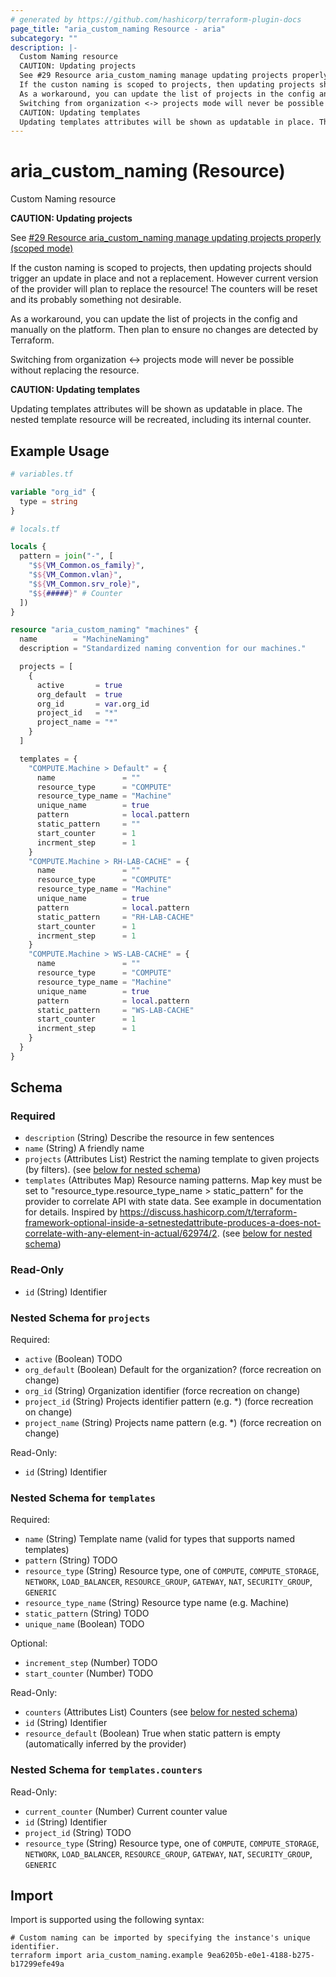 ```yaml
---
# generated by https://github.com/hashicorp/terraform-plugin-docs
page_title: "aria_custom_naming Resource - aria"
subcategory: ""
description: |-
  Custom Naming resource
  CAUTION: Updating projects
  See #29 Resource aria_custom_naming manage updating projects properly (scoped mode) https://github.com/davidfischer-ch/terraform-provider-aria/issues/29
  If the custon naming is scoped to projects, then updating projects should trigger an update in place and not a replacement. However current version of the provider will plan to replace the resource! The counters will be reset and its probably something not desirable.
  As a workaround, you can update the list of projects in the config and manually on the platform. Then plan to ensure no changes are detected by Terraform.
  Switching from organization <-> projects mode will never be possible without replacing the resource.
  CAUTION: Updating templates
  Updating templates attributes will be shown as updatable in place. The nested template resource will be recreated, including its internal counter.
---
```


# aria_custom_naming (Resource)

Custom Naming resource

**CAUTION: Updating projects**

See [#29 Resource aria_custom_naming manage updating projects properly (scoped mode)](https://github.com/davidfischer-ch/terraform-provider-aria/issues/29)

If the custon naming is scoped to projects, then updating projects should trigger an update in place and not a replacement. However current version of the provider will plan to replace the resource! The counters will be reset and its probably something not desirable.

As a workaround, you can update the list of projects in the config and manually on the platform. Then plan to ensure no changes are detected by Terraform.

Switching from organization <-> projects mode will never be possible without replacing the resource.

**CAUTION: Updating templates**

Updating templates attributes will be shown as updatable in place. The nested template resource will be recreated, including its internal counter.

## Example Usage

```terraform
# variables.tf

variable "org_id" {
  type = string
}

# locals.tf

locals {
  pattern = join("-", [
    "$${VM_Common.os_family}",
    "$${VM_Common.vlan}",
    "$${VM_Common.srv_role}",
    "$${#####}" # Counter
  ])
}

resource "aria_custom_naming" "machines" {
  name        = "MachineNaming"
  description = "Standardized naming convention for our machines."

  projects = [
    {
      active       = true
      org_default  = true
      org_id       = var.org_id
      project_id   = "*"
      project_name = "*"
    }
  ]

  templates = {
    "COMPUTE.Machine > Default" = {
      name               = ""
      resource_type      = "COMPUTE"
      resource_type_name = "Machine"
      unique_name        = true
      pattern            = local.pattern
      static_pattern     = ""
      start_counter      = 1
      incrment_step      = 1
    }
    "COMPUTE.Machine > RH-LAB-CACHE" = {
      name               = ""
      resource_type      = "COMPUTE"
      resource_type_name = "Machine"
      unique_name        = true
      pattern            = local.pattern
      static_pattern     = "RH-LAB-CACHE"
      start_counter      = 1
      incrment_step      = 1
    }
    "COMPUTE.Machine > WS-LAB-CACHE" = {
      name               = ""
      resource_type      = "COMPUTE"
      resource_type_name = "Machine"
      unique_name        = true
      pattern            = local.pattern
      static_pattern     = "WS-LAB-CACHE"
      start_counter      = 1
      incrment_step      = 1
    }
  }
}
```

<!-- schema generated by tfplugindocs -->
## Schema

### Required

- `description` (String) Describe the resource in few sentences
- `name` (String) A friendly name
- `projects` (Attributes List) Restrict the naming template to given projects (by filters). (see [below for nested schema](#nestedatt--projects))
- `templates` (Attributes Map) Resource naming patterns.
Map key must be set to "resource_type.resource_type_name > static_pattern" for the provider to correlate API with state data.
 See example in documentation for details.
Inspired by https://discuss.hashicorp.com/t/terraform-framework-optional-inside-a-setnestedattribute-produces-a-does-not-correlate-with-any-element-in-actual/62974/2. (see [below for nested schema](#nestedatt--templates))

### Read-Only

- `id` (String) Identifier

<a id="nestedatt--projects"></a>
### Nested Schema for `projects`

Required:

- `active` (Boolean) TODO
- `org_default` (Boolean) Default for the organization? (force recreation on change)
- `org_id` (String) Organization identifier (force recreation on change)
- `project_id` (String) Projects identifier pattern (e.g. *) (force recreation on change)
- `project_name` (String) Projects name pattern (e.g. *) (force recreation on change)

Read-Only:

- `id` (String) Identifier


<a id="nestedatt--templates"></a>
### Nested Schema for `templates`

Required:

- `name` (String) Template name (valid for types that supports named templates)
- `pattern` (String) TODO
- `resource_type` (String) Resource type, one of `COMPUTE`, `COMPUTE_STORAGE`, `NETWORK`, `LOAD_BALANCER`, `RESOURCE_GROUP`, `GATEWAY`, `NAT`, `SECURITY_GROUP`, `GENERIC`
- `resource_type_name` (String) Resource type name (e.g. Machine)
- `static_pattern` (String) TODO
- `unique_name` (Boolean) TODO

Optional:

- `increment_step` (Number) TODO
- `start_counter` (Number) TODO

Read-Only:

- `counters` (Attributes List) Counters (see [below for nested schema](#nestedatt--templates--counters))
- `id` (String) Identifier
- `resource_default` (Boolean) True when static pattern is empty (automatically inferred by the provider)

<a id="nestedatt--templates--counters"></a>
### Nested Schema for `templates.counters`

Read-Only:

- `current_counter` (Number) Current counter value
- `id` (String) Identifier
- `project_id` (String) TODO
- `resource_type` (String) Resource type, one of `COMPUTE`, `COMPUTE_STORAGE`, `NETWORK`, `LOAD_BALANCER`, `RESOURCE_GROUP`, `GATEWAY`, `NAT`, `SECURITY_GROUP`, `GENERIC`

## Import

Import is supported using the following syntax:

```shell
# Custom naming can be imported by specifying the instance's unique identifier.
terraform import aria_custom_naming.example 9ea6205b-e0e1-4188-b275-b17299efe49a
```
